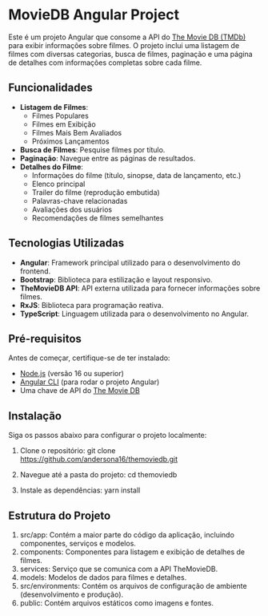 # MovieDB Angular Project

Este é um projeto Angular que consome a API do [The Movie DB (TMDb)](https://www.themoviedb.org/) para exibir informações sobre filmes. O projeto inclui uma listagem de filmes com diversas categorias, busca de filmes, paginação e uma página de detalhes com informações completas sobre cada filme.

## Funcionalidades

- **Listagem de Filmes**:
  - Filmes Populares
  - Filmes em Exibição
  - Filmes Mais Bem Avaliados
  - Próximos Lançamentos
- **Busca de Filmes**: Pesquise filmes por título.
- **Paginação**: Navegue entre as páginas de resultados.
- **Detalhes do Filme**:
  - Informações do filme (título, sinopse, data de lançamento, etc.)
  - Elenco principal
  - Trailer do filme (reprodução embutida)
  - Palavras-chave relacionadas
  - Avaliações dos usuários
  - Recomendações de filmes semelhantes

## Tecnologias Utilizadas

- **Angular**: Framework principal utilizado para o desenvolvimento do frontend.
- **Bootstrap**: Biblioteca para estilização e layout responsivo.
- **TheMovieDB API**: API externa utilizada para fornecer informações sobre filmes.
- **RxJS**: Biblioteca para programação reativa.
- **TypeScript**: Linguagem utilizada para o desenvolvimento no Angular.

## Pré-requisitos
Antes de começar, certifique-se de ter instalado:

- [Node.js](https://nodejs.org/) (versão 16 ou superior)
- [Angular CLI](https://angular.io/cli) (para rodar o projeto Angular)
- Uma chave de API do [The Movie DB](https://www.themoviedb.org/settings/api)

## Instalação

Siga os passos abaixo para configurar o projeto localmente:

1. Clone o repositório:
   git clone https://github.com/andersona16/themoviedb.git

2. Navegue até a pasta do projeto:
    cd themoviedb

3. Instale as dependências:
    yarn install

## Estrutura do Projeto  
1. src/app: Contém a maior parte do código da aplicação, incluindo componentes, serviços e modelos.
2. components: Componentes para listagem e exibição de detalhes de filmes.
3. services: Serviço que se comunica com a API TheMovieDB.
4. models: Modelos de dados para filmes e detalhes.
5. src/environments: Contém os arquivos de configuração de ambiente (desenvolvimento e produção).
6. public: Contém arquivos estáticos como imagens e fontes.

